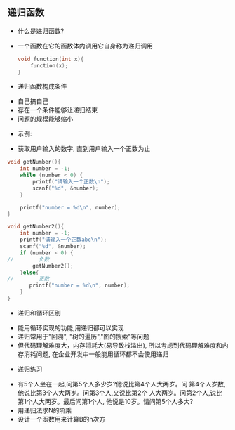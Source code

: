 ## 递归函数

- 什么是递归函数?

+ 一个函数在它的函数体内调用它自身称为递归调用

  ```c
  void function(int x){
      function(x);
  }
  ```

- 递归函数构成条件

+ 自己搞自己
+ 存在一个条件能够让递归结束
+ 问题的规模能够缩小

- 示例:

+ 获取用户输入的数字, 直到用户输入一个正数为止

```c
void getNumber(){
    int number = -1;
    while (number < 0) {
        printf("请输入一个正数\n");
        scanf("%d", &number);
    }

    printf("number = %d\n", number);
}
```

```c
void getNumber2(){
    int number = -1;
    printf("请输入一个正数abc\n");
    scanf("%d", &number);
    if (number < 0) {
//        负数
        getNumber2();
    }else{
//        正数
       printf("number = %d\n", number);
    }
}
```

- 递归和循环区别

+ 能用循环实现的功能,用递归都可以实现
+ 递归常用于"回溯", "树的遍历","图的搜索"等问题
+ 但代码理解难度大，内存消耗大(易导致栈溢出), 所以考虑到代码理解难度和内存消耗问题, 在企业开发中一般能用循环都不会使用递归

- 递归练习

+ 有5个人坐在一起,问第5个人多少岁?他说比第4个人大两岁。问 第4个人岁数,他说比第3个人大两岁。问第3个人,又说比第2个 人大两岁。问第2个人,说比第1个人大两岁。最后问第1个人, 他说是10岁。请问第5个人多大?
+ 用递归法求N的阶乘
+ 设计一个函数用来计算B的n次方


